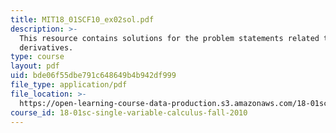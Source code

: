 ```yaml
---
title: MIT18_01SCF10_ex02sol.pdf
description: >-
  This resource contains solutions for the problem statements related to
  derivatives.
type: course
layout: pdf
uid: bde06f55dbe791c648649b4b942df999
file_type: application/pdf
file_location: >-
  https://open-learning-course-data-production.s3.amazonaws.com/18-01sc-single-variable-calculus-fall-2010/bde06f55dbe791c648649b4b942df999_MIT18_01SCF10_ex02sol.pdf
course_id: 18-01sc-single-variable-calculus-fall-2010
---
```

